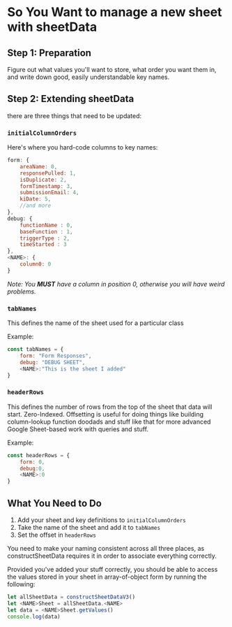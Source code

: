 # So You Want to manage a new sheet with sheetData

## Step 1:  Preparation

Figure out what values you'll want to store, what order you want them in, and write down good, easily understandable key names.

## Step 2: Extending sheetData

there are three things that need to be updated:

### ``initialColumnOrders``

Here's where you hard-code columns to key names:

```js
form: {
    areaName: 0,
    responsePulled: 1,
    isDuplicate: 2,
    formTimestamp: 3,
    submissionEmail: 4,
    kiDate: 5,
    //and more
},
debug: {
    functionName : 0,
    baseFunction : 1,
    triggerType : 2,
    timeStarted : 3
},
<NAME>: {
    column0: 0
}
```

*Note: You __MUST__ have a column in position 0, otherwise you will have weird problems.*

### ``tabNames``

This defines the name of the sheet used for a particular class

Example:

```js
const tabNames = {
    form: "Form Responses",
    debug: "DEBUG SHEET",
    <NAME>:"This is the sheet I added"
}
```

### ``headerRows``

This defines the number of rows from the top of the sheet that data will start.  Zero-Indexed.
Offsetting is useful for doing things like building column-lookup function doodads and stuff like that for more advanced Google Sheet-based work with queries and stuff.

Example:

```js
const headerRows = {
    form: 0,
    debug:0,
    <NAME>:0
}
```

## What You Need to Do

1. Add your sheet and key definitions to ``initialColumnOrders``
2. Take the name of the sheet and add it to ``tabNames``
3. Set the offset in ``headerRows``

You need to make your naming consistent across all three places, as constructSheetData requires it in order to associate everything correctly.

Provided you've added your stuff correctly, you should be able to access the values stored in your sheet in array-of-object form by running the following:

```js
let allSheetData = constructSheetDataV3()
let <NAME>Sheet = allSheetData.<NAME>
let data = <NAME>Sheet.getValues()
console.log(data)
```
